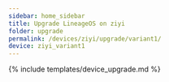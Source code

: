 ```yaml
---
sidebar: home_sidebar
title: Upgrade LineageOS on ziyi
folder: upgrade
permalink: /devices/ziyi/upgrade/variant1/
device: ziyi_variant1
---
```

{% include templates/device_upgrade.md %}
